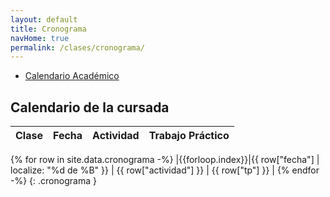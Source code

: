 ```yaml
---
layout: default
title: Cronograma
navHome: true
permalink: /clases/cronograma/
---
```


* [Calendario Académico](http://siga.frba.utn.edu.ar/up/docs/CalendarioAcademico2021.pdf)

## Calendario de la cursada

| Clase | Fecha               | Actividad    | Trabajo Práctico  |
|:-----:|:-------------------:|:------------:|:-----------------:|
{% for row in site.data.cronograma -%}
|{{forloop.index}}|{{ row["fecha"] | localize: "%d de %B" }} | {{ row["actividad"] }} | {{ row["tp"] }} |
{% endfor -%}
{: .cronograma }

